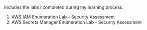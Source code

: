 Includes the labs I completed during my learning process.

1. AWS IAM Enumeration Lab - Security Assessment
2. AWS Secrets Manager Enumeration Lab - Security Assessment
